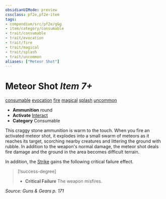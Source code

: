 ```yaml
---
obsidianUIMode: preview
cssclass: pf2e,pf2e-item
tags:
- compendium/src/pf2e/g&g
- item/category/consumable
- trait/consumable
- trait/evocation
- trait/fire
- trait/magical
- trait/splash
- trait/uncommon
aliases: ["Meteor Shot"]
---
```

# Meteor Shot *Item 7+*  
[consumable](../../../rules/traits/consumable.md)  [evocation](../../../rules/traits/evocation.md)  [fire](../../../rules/traits/fire.md)  [magical](../../../rules/traits/magical.md)  [splash](../../../rules/traits/splash.md)  [uncommon](../../../rules/traits/uncommon.md)  

- **Ammunition** round
- **Activate** [Interact](../../../rules/actions/interact.md)
- **Category** Consumable

This craggy stone ammunition is warm to the touch. When you fire an activated meteor shot, it explodes into a small swarm of meteors as it reaches its target, scorching nearby creatures and littering the ground with rubble. In addition to the weapon's normal damage, the meteor shot deals fire damage and the ground in the area becomes difficult terrain.

In addition, the [Strike](../../../rules/actions/strike.md) gains the following critical failure effect.

> [!success-degree] 
> - **Critical Failure** The weapon misfires.

*Source: Guns & Gears p. 171*